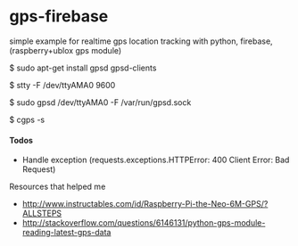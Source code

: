 # gps-firebase
simple example for realtime gps location tracking with python, firebase, (raspberry+ublox gps module)

$ sudo apt-get install gpsd gpsd-clients

$ stty -F /dev/ttyAMA0 9600

$ sudo gpsd /dev/ttyAMA0 -F /var/run/gpsd.sock

$  cgps -s

#### Todos
- Handle exception (requests.exceptions.HTTPError: 400 Client Error: Bad Request)


Resources that helped me
- http://www.instructables.com/id/Raspberry-Pi-the-Neo-6M-GPS/?ALLSTEPS
- http://stackoverflow.com/questions/6146131/python-gps-module-reading-latest-gps-data
